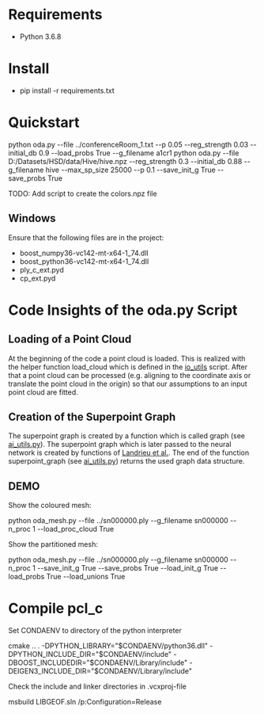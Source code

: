 # Requirements

* Python 3.6.8

# Install

* pip install -r requirements.txt

# Quickstart

python oda.py --file ../conferenceRoom_1.txt --p 0.05 --reg_strength 0.03 --initial_db 0.9 --load_probs True --g_filename a1cr1
python oda.py --file D:/Datasets/HSD/data/Hive/hive.npz --reg_strength 0.3 --initial_db 0.88 --g_filename hive --max_sp_size 25000 --p 0.1 --save_init_g True --save_probs True 

TODO: Add script to create the colors.npz file

## Windows

Ensure that the following files are in the project: 
* boost_numpy36-vc142-mt-x64-1_74.dll
* boost_python36-vc142-mt-x64-1_74.dll
* ply_c_ext.pyd
* cp_ext.pyd

# Code Insights of the oda.py Script

## Loading of a Point Cloud

At the beginning of the code a point cloud is loaded. This is realized with the helper function load_cloud which is defined in the [io_utils](./io_utils.py) script. After that a point cloud can be processed (e.g. aligning to the coordinate axis or translate the point cloud in the origin) so that our assumptions to an input point cloud are fitted. 

## Creation of the Superpoint Graph

The superpoint graph is created by a function which is called graph (see [ai_utils.py](./ai_utils.py)). The superpoint graph which is later passed to the neural network is created by functions of [Landrieu et al.](https://github.com/loicland/superpoint_graph). The end of the function superpoint_graph (see [ai_utils.py](./ai_utils.py)) returns the used graph data structure. 

## DEMO

Show the coloured mesh:

python oda_mesh.py --file ../sn000000.ply --g_filename sn000000 --n_proc 1 --load_proc_cloud True

Show the partitioned mesh:

python oda_mesh.py --file ../sn000000.ply --g_filename sn000000 --n_proc 1 --save_init_g True --save_probs True --load_init_g True --load_probs True --load_unions True

# Compile pcl_c

Set CONDAENV to directory of the python interpreter

cmake .. . -DPYTHON_LIBRARY="$CONDAENV/python36.dll" -DPYTHON_INCLUDE_DIR="$CONDAENV/include" -DBOOST_INCLUDEDIR="$CONDAENV/Library/include" -DEIGEN3_INCLUDE_DIR="$CONDAENV/Library/include"

Check the include and linker directories in .vcxproj-file

msbuild LIBGEOF.sln /p:Configuration=Release

